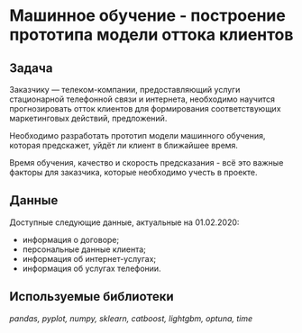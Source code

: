 # Машинное обучение - построение прототипа модели оттока клиентов

## Задача

Заказчику — телеком-компании, предоставляющий услуги стационарной телефонной связи и интернета, необходимо научится прогнозировать отток клиентов для формирования соответствующих маркетинговых действий, предложений.

Необходимо разработать прототип модели машинного обучения, которая предскажет, уйдёт ли клиент в ближайшее время.

Время обучения, качество и скорость предсказания - всё это важные факторы для заказчика, которые необходимо учесть в проекте.

## Данные

Доступные следующие данные, актуальные на 01.02.2020:

- информация о договоре;
- персональные данные клиента;
- информация об интернет-услугах;
- информация об услугах телефонии.

## Используемые библиотеки
*pandas, pyplot, numpy, sklearn, catboost, lightgbm, optuna, time*
